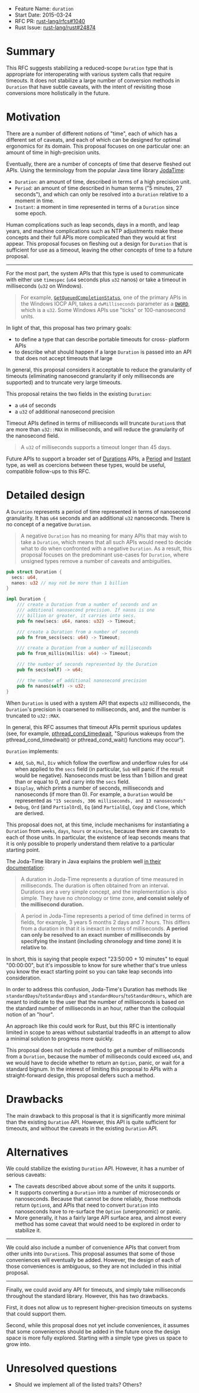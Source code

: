 - Feature Name: `duration`
- Start Date: 2015-03-24
- RFC PR: [rust-lang/rfcs#1040](https://github.com/rust-lang/rfcs/pull/1040)
- Rust Issue: [rust-lang/rust#24874](https://github.com/rust-lang/rust/issues/24874)

# Summary

This RFC suggests stabilizing a reduced-scope `Duration` type that is appropriate for interoperating with various system calls that require timeouts. It does not stabilize a large number of conversion methods in `Duration` that have subtle caveats, with the intent of revisiting those conversions more holistically in the future.

# Motivation

There are a number of different notions of "time", each of which has a different set of caveats, and each of which can be designed for optimal ergonomics for its domain. This proposal focuses on one particular one: an amount of time in high-precision units.

Eventually, there are a number of concepts of time that deserve fleshed out APIs. Using the terminology from the popular Java time library [JodaTime][joda-time]:

* `Duration`: an amount of time, described in terms of a high
  precision unit.
* `Period`: an amount of time described in human terms ("5 minutes,
  27 seconds"), and which can only be resolved into a `Duration`
  relative to a moment in time.
* `Instant`: a moment in time represented in terms of a `Duration`
  since some epoch.

[joda-time]: http://www.joda.org/joda-time/

Human complications such as leap seconds, days in a month, and leap years, and machine complications such as NTP adjustments make these concepts and their full APIs more complicated than they would at first appear. This proposal focuses on fleshing out a design for `Duration` that is sufficient for use as a timeout, leaving the other concepts of time to a future proposal.

---

For the most part, the system APIs that this type is used to communicate with either use `timespec` (`u64` seconds plus `u32` nanos) or take a timeout in milliseconds (`u32` on Windows).

> For example, [`GetQueuedCompletionStatus`][iocp-ms-example], one of
> the primary APIs in the Windows IOCP API, takes a `dwMilliseconds`
> parameter as a [`DWORD`][msdn-dword], which is a `u32`. Some Windows
> APIs use "ticks" or 100-nanosecond units.

[iocp-ms-example]: https://msdn.microsoft.com/en-us/library/windows/desktop/aa364986%28v=vs.85%29.aspx
[msdn-dword]: https://msdn.microsoft.com/en-us/library/cc230318.aspx

In light of that, this proposal has two primary goals:

* to define a type that can describe portable timeouts for cross-
  platform APIs
* to describe what should happen if a large `Duration` is passed into
  an API that does not accept timeouts that large

In general, this proposal considers it acceptable to reduce the granularity of timeouts (eliminating nanosecond granularity if only milliseconds are supported) and to truncate very large timeouts.

This proposal retains the two fields in the existing `Duration`:

* a `u64` of seconds
* a `u32` of additional nanosecond precision

Timeout APIs defined in terms of milliseconds will truncate `Duration`s that are more than `u32::MAX` in milliseconds, and will reduce the granularity of the nanosecond field.

> A `u32` of milliseconds supports a timeout longer than 45 days.

Future APIs to support a broader set of [Durations][joda-duration] APIs, a [Period][joda-period] and [Instant][joda-instant] type, as well as coercions between these types, would be useful, compatible follow-ups to this RFC.

[joda-duration]: http://www.joda.org/joda-time/key_duration.html
[joda-period]: http://www.joda.org/joda-time/key_period.html
[joda-instant]: http://www.joda.org/joda-time/key_instant.html

# Detailed design

A `Duration` represents a period of time represented in terms of nanosecond granularity. It has `u64` seconds and an additional `u32` nanoseconds. There is no concept of a negative `Duration`.

> A negative `Duration` has no meaning for many APIs that may wish
> to take a `Duration`, which means that all such APIs would need
> to decide what to do when confronted with a negative `Duration`.
> As a result, this proposal focuses on the predominant use-cases for
> `Duration`, where unsigned types remove a number of caveats and
> ambiguities.

```rust
pub struct Duration {
  secs: u64,
  nanos: u32 // may not be more than 1 billion
}

impl Duration {
    /// create a Duration from a number of seconds and an
    /// additional nanosecond precision. If nanos is one
    /// billion or greater, it carries into secs.
    pub fn new(secs: u64, nanos: u32) -> Timeout;

    /// create a Duration from a number of seconds
    pub fn from_secs(secs: u64) -> Timeout;

    /// create a Duration from a number of milliseconds
    pub fn from_millis(millis: u64) -> Timeout;

    /// the number of seconds represented by the Duration
    pub fn secs(self) -> u64;

    /// the number of additional nanosecond precision
    pub fn nanos(self) -> u32;
}
```

When `Duration` is used with a system API that expects `u32` milliseconds, the `Duration`'s precision is coarsened to milliseconds, and, and the number is truncated to `u32::MAX`.

In general, this RFC assumes that timeout APIs permit spurious updates (see, for example, [pthread_cond_timedwait][pthread_cond_timedwait], "Spurious wakeups from the pthread_cond_timedwait() or pthread_cond_wait() functions may occur").

[pthread_cond_timedwait]: http://pubs.opengroup.org/onlinepubs/009695399/functions/pthread_cond_timedwait.html

`Duration` implements:

* `Add`, `Sub`, `Mul`, `Div` which follow the overflow and underflow
  rules for `u64` when applied to the `secs` field (in particular,
  `Sub` will panic if the result would be negative). Nanoseconds
  must be less than 1 billion and great than or equal to 0, and carry
  into the `secs` field.
* `Display`, which prints a number of seconds, milliseconds and
  nanoseconds (if more than 0). For example, a `Duration` would be
  represented as `"15 seconds, 306 milliseconds, and 13 nanoseconds"`
* `Debug`, `Ord` (and `PartialOrd`), `Eq` (and `PartialEq`), `Copy`
  and `Clone`, which are derived.

This proposal does not, at this time, include mechanisms for instantiating a `Duration` from `weeks`, `days`, `hours` or `minutes`, because there are caveats to each of those units. In particular, the existence of leap seconds means that it is only possible to properly understand them relative to a particular starting point.

The Joda-Time library in Java explains the problem well [in their documentation][joda-period-confusion]:

[joda-period-confusion]: http://www.joda.org/joda-time/key_period.html

> A duration in Joda-Time represents a duration of time measured in milliseconds. The duration is often obtained from an interval. Durations are a very simple concept, and the implementation is also simple. They have no chronology or time zone, **and consist solely of the millisecond duration.**

> A period in Joda-Time represents a period of time defined in terms of fields, for example, 3 years 5 months 2 days and 7 hours. This differs from a duration in that it is inexact in terms of milliseconds. **A period can only be resolved to an exact number of milliseconds by specifying the instant (including chronology and time zone) it is relative to**.

In short, this is saying that people expect "23:50:00 + 10 minutes" to equal "00:00:00", but it's impossible to know for sure whether that's true unless you know the exact starting point so you can take leap seconds into consideration.

In order to address this confusion, Joda-Time's Duration has methods like `standardDays`/`toStandardDays` and `standardHours`/`toStandardHours`, which are meant to indicate to the user that the number of milliseconds is based on the standard number of milliseconds in an hour, rather than the colloquial notion of an "hour".

An approach like this could work for Rust, but this RFC is intentionally limited in scope to areas without substantial tradeoffs in an attempt to allow a minimal solution to progress more quickly.

This proposal does not include a method to get a number of milliseconds from a `Duration`, because the number of milliseconds could exceed `u64`, and we would have to decide whether to return an `Option`, panic, or wait for a standard bignum. In the interest of limiting this proposal to APIs with a straight-forward design, this proposal defers such a method.

# Drawbacks

The main drawback to this proposal is that it is significantly more minimal than the existing `Duration` API. However, this API is quite sufficient for timeouts, and without the caveats in the existing `Duration` API.

# Alternatives

We could stabilize the existing `Duration` API. However, it has a number of serious caveats:

* The caveats described above about some of the units it supports.
* It supports converting a `Duration` into a number of microseconds or
  nanoseconds. Because that cannot be done reliably, those methods
  return `Option`s, and APIs that need to convert `Duration` into
  nanoseconds have to re-surface the `Option` (unergonomic) or panic.
* More generally, it has a fairly large API surface area, and almost
  every method has some caveat that would need to be explored in order
  to stabilize it.

---

We could also include a number of convenience APIs that convert from other units into `Duration`s. This proposal assumes that some of those conveniences will eventually be added. However, the design of each of those conveniences is ambiguous, so they are not included in this initial proposal.

---

Finally, we could avoid any API for timeouts, and simply take milliseconds throughout the standard library. However, this has two drawbacks.

First, it does not allow us to represent higher-precision timeouts on systems that could support them.

Second, while this proposal does not yet include conveniences, it assumes that some conveniences should be added in the future once the design space is more fully explored. Starting with a simple type gives us space to grow into.

# Unresolved questions

* Should we implement all of the listed traits? Others?
